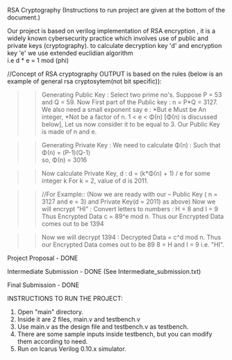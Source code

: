 RSA Cryptography (Instructions to run project are given at the bottom of the document.)

Our project is based on verilog implementation of RSA encryption , it is a widely known cybersecurity practice which involves 
use of public and private keys (cryptography). to calculate decryption key 'd' and encryption key 'e' we use extended euclidian algorithm  
i.e  d * e = 1 mod (phi)

//Concept of RSA cryptography
OUTPUT is based on the rules (below is an example of general rsa cryptosytem(not bit specific)):
>> Generating Public Key :
Select two prime no's. Suppose P = 53 and Q = 59.
Now First part of the Public key  : n = P*Q = 3127.
 We also need a small exponent say e : *But e Must be An integer, *Not be a factor of n. 
1 < e < Φ(n) [Φ(n) is discussed below], Let us now consider it to be equal to 3.
Our Public Key is made of n and e.

>> Generating Private Key :
We need to calculate Φ(n) :
Such that Φ(n) = (P-1)(Q-1)     
      so,  Φ(n) = 3016
    
>>Now calculate Private Key, d : 
d = (k*Φ(n) + 1) / e for some integer k
For k = 2, value of d is 2011.

>>//For Example:: (Now we are ready with our – Public Key ( n = 3127 and e = 3) and Private Key(d = 2011) as above)
Now we will encrypt “HI” :
Convert letters to numbers : H  = 8 and I = 9
Thus Encrypted Data c = 89^e mod n. 
Thus our Encrypted Data comes out to be 1394

>>Now we will decrypt 1394 : 
Decrypted Data = c^d mod n. 
Thus our Encrypted Data comes out to be 89
8 = H and I = 9 i.e. "HI".

Project Proposal - DONE

Intermediate Submission - DONE (See Intermediate_submission.txt)

Final Submission - DONE


INSTRUCTIONS TO RUN THE PROJECT:
1. Open "main" directory.
2. Inside it are 2 files, main.v and testbench.v
3. Use main.v as the design file and testbench.v as testbench.
4. There are some sample inputs inside testbench, but you can modify them according to need.
5. Run on Icarus Verilog 0.10.x simulator.

